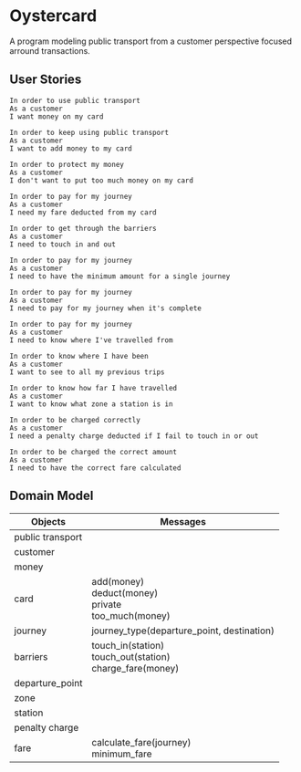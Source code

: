 # Oystercard

A program modeling public transport from a customer perspective focused arround transactions.

## User Stories

```
In order to use public transport
As a customer
I want money on my card

In order to keep using public transport
As a customer
I want to add money to my card

In order to protect my money
As a customer
I don't want to put too much money on my card

In order to pay for my journey
As a customer
I need my fare deducted from my card

In order to get through the barriers
As a customer
I need to touch in and out

In order to pay for my journey
As a customer
I need to have the minimum amount for a single journey

In order to pay for my journey
As a customer
I need to pay for my journey when it's complete

In order to pay for my journey
As a customer
I need to know where I've travelled from

In order to know where I have been
As a customer
I want to see to all my previous trips

In order to know how far I have travelled
As a customer
I want to know what zone a station is in

In order to be charged correctly
As a customer
I need a penalty charge deducted if I fail to touch in or out

In order to be charged the correct amount
As a customer
I need to have the correct fare calculated
```

## Domain Model

| Objects          | Messages                                                     |
| ---------------- | ------------------------------------------------------------ |
| public transport |                                                              |
| customer         |                                                              |
| money            |                                                              |
| card             | add(money)<br />deduct(money)<br />private<br />too_much(money) |
| journey          | journey_type(departure_point, destination)                   |
| barriers         | touch_in(station)<br />touch_out(station)<br />charge_fare(money) |
| departure_point  |                                                              |
| zone             |                                                              |
| station          |                                                              |
| penalty charge   |                                                              |
| fare             | calculate_fare(journey)<br />minimum_fare                    |



